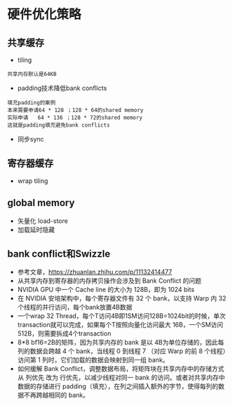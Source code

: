 # 硬件优化策略

## 共享缓存
- tiling
```
共享内存默认是64KB
```
- padding技术降低bank conflicts
```
填充padding的案例
本来需要申请64 * 128 ；128 * 64的shared memory
实际申请   64 * 136 ；128 * 72的shared memory
这就是padding填充避免bank conflicts
```
- 同步sync

## 寄存器缓存
- wrap tiling

## global memory
- 矢量化 load-store
- 加载延时隐藏

## bank conflict和Swizzle
- 参考文章，https://zhuanlan.zhihu.com/p/11132414477
- 从共享内存到寄存器的内存拷贝操作会涉及到 Bank Conflict 的问题
- NVIDIA GPU 中一个 Cache line 的大小为 128B，即为 1024 bits
- 在 NVIDIA 安培架构中，每个寄存器文件有 32 个 bank，以支持 Warp 内 32 个线程的并行访问，每个bank放置4B数据
- 一个wrap 32 Thread，每个T访问4B即1SM访问128B=1024bit的时候，单次transaction就可以完成，如果每个T按照向量化访问最大 16B，一个SM访问512B，则需要拆成4个transaction
- 8*8 bf16=2B的矩阵，因为共享内存的 bank 是以 4B为单位存储的，因此每列的数据会跨越 4 个 bank，当线程 0 到线程 7 （对应 Warp 的前 8 个线程）访问第 1 列时，它们加载的数据会映射到同一组 bank。
- 如何缓解 Bank Conflict，调整数据布局，将矩阵块在共享内存中的存储方式从 列优先 改为 行优先，以减少线程对同一 bank 的访问。或者对共享内存中数据的存储进行 padding（填充），在列之间插入额外的字节，使得每列的数据不再跨越相同的 bank。